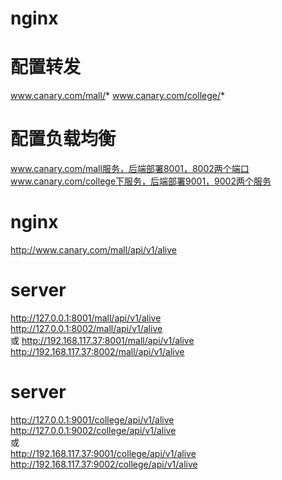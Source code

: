 # nginx

# 配置转发  
www.canary.com/mall/*
www.canary.com/college/*

# 配置负载均衡
www.canary.com/mall服务，后端部署8001，8002两个端口  
www.canary.com/college下服务，后端部署9001，9002两个服务  

# nginx  
http://www.canary.com/mall/api/v1/alive  

# server  
http://127.0.0.1:8001/mall/api/v1/alive  
http://127.0.0.1:8002/mall/api/v1/alive  
或
http://192.168.117.37:8001/mall/api/v1/alive  
http://192.168.117.37:8002/mall/api/v1/alive  

# server
http://127.0.0.1:9001/college/api/v1/alive  
http://127.0.0.1:9002/college/api/v1/alive  
或  
http://192.168.117.37:9001/college/api/v1/alive  
http://192.168.117.37:9002/college/api/v1/alive  